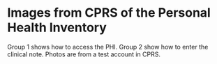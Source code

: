 # Images from CPRS of the Personal Health Inventory

Group 1 shows how to access the PHI. Group 2 show how to enter the clinical note.
Photos are from a test account in CPRS.
